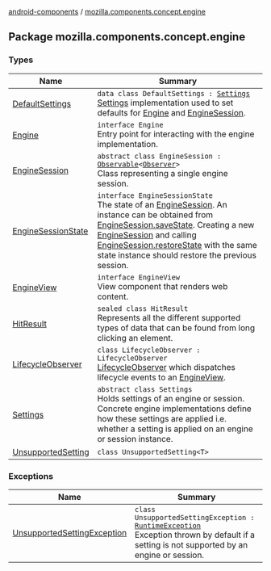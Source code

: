 [android-components](../index.md) / [mozilla.components.concept.engine](./index.md)

## Package mozilla.components.concept.engine

### Types

| Name | Summary |
|---|---|
| [DefaultSettings](-default-settings/index.md) | `data class DefaultSettings : `[`Settings`](-settings/index.md)<br>[Settings](-settings/index.md) implementation used to set defaults for [Engine](-engine/index.md) and [EngineSession](-engine-session/index.md). |
| [Engine](-engine/index.md) | `interface Engine`<br>Entry point for interacting with the engine implementation. |
| [EngineSession](-engine-session/index.md) | `abstract class EngineSession : `[`Observable`](../mozilla.components.support.base.observer/-observable/index.md)`<`[`Observer`](-engine-session/-observer/index.md)`>`<br>Class representing a single engine session. |
| [EngineSessionState](-engine-session-state/index.md) | `interface EngineSessionState`<br>The state of an [EngineSession](-engine-session/index.md). An instance can be obtained from [EngineSession.saveState](-engine-session/save-state.md). Creating a new [EngineSession](-engine-session/index.md) and calling [EngineSession.restoreState](-engine-session/restore-state.md) with the same state instance should restore the previous session. |
| [EngineView](-engine-view/index.md) | `interface EngineView`<br>View component that renders web content. |
| [HitResult](-hit-result/index.md) | `sealed class HitResult`<br>Represents all the different supported types of data that can be found from long clicking an element. |
| [LifecycleObserver](-lifecycle-observer/index.md) | `class LifecycleObserver : LifecycleObserver`<br>[LifecycleObserver](#) which dispatches lifecycle events to an [EngineView](-engine-view/index.md). |
| [Settings](-settings/index.md) | `abstract class Settings`<br>Holds settings of an engine or session. Concrete engine implementations define how these settings are applied i.e. whether a setting is applied on an engine or session instance. |
| [UnsupportedSetting](-unsupported-setting/index.md) | `class UnsupportedSetting<T>` |

### Exceptions

| Name | Summary |
|---|---|
| [UnsupportedSettingException](-unsupported-setting-exception/index.md) | `class UnsupportedSettingException : `[`RuntimeException`](https://kotlinlang.org/api/latest/jvm/stdlib/kotlin/-runtime-exception/index.html)<br>Exception thrown by default if a setting is not supported by an engine or session. |
